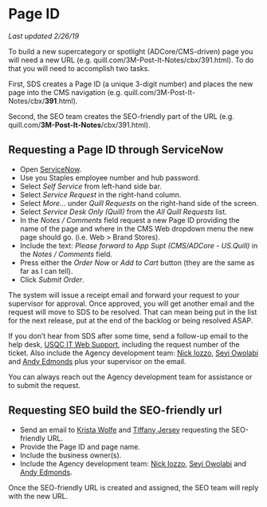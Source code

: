 # Page ID
_Last updated 2/26/19_

To build a new supercategory or spotlight (ADCore/CMS-driven) page you will need a new URL (e.g. quill.com/3M-Post-It-Notes/cbx/391.html). To do that you will need to accomplish two tasks.

First, SDS creates a Page ID (a unique 3-digit number) and places the new page into the CMS navigation (e.g. quill.com/3M-Post-It-Notes/cbx/__391__.html).

Second, the SEO team creates the SEO-friendly part of the URL (e.g. quill.com/__3M-Post-It-Notes__/cbx/391.html).

## Requesting a Page ID through ServiceNow
* Open [ServiceNow](https://staples.service-now.com/).
* Use you Staples employee number and hub password.
* Select _Self Service_ from left-hand side bar.
* Select _Service Request_ in the right-hand column.
* Select _More..._ under _Quill Requests_ on the right-hand side of the screen.
* Select _Service Desk Only (Quill)_ from the _All Quill Requests_ list.
* In the _Notes / Comments_ field request a new Page ID providing the name of the page and where in the CMS Web dropdown menu the new page should go. (i.e. Web > Brand Stores).
* Include the text: _Please forward to App Supt (CMS/ADCore - US.Quill)_ in the _Notes / Comments_ field.
* Press either the _Order Now_ or _Add to Cart_ button (they are the same as far as I can tell).
* Click _Submit Order_.

The system will issue a receipt email and forward your request to your supervisor for approval. Once approved, you will get another email and the request will move to SDS to be resolved. That can mean being put in the list for the next release, put at the end of the backlog or being resolved ASAP.

If you don’t hear from SDS after some time, send a follow-up email to the help desk, [USQC IT Web Support](USQCITWebSupport@Staples.com), including the request number of the ticket. Also include the Agency development team: [Nick Iozzo](mailto:nick.iozzo@quill.com), [Seyi Owolabi](mailto:seyi.owolabi@quill.com) and [Andy Edmonds](mailto:andrew.edmonds@quill.com) plus your supervisor on the email.

You can always reach out the Agency development team for assistance or to submit the request.

## Requesting SEO build the SEO-friendly url
* Send an email to [Krista Wolfe](mailto:krista.wolfe@quill.com) and [Tiffany Jersey](mailto:tiffany.jersey@quill.com) requesting the SEO-friendly URL.
* Provide the Page ID and page name.
* Include the business owner(s).
* Include the Agency development team: [Nick Iozzo](mailto:nick.iozzo@quill.com), [Seyi Owolabi](mailto:seyi.owolabi@quill.com) and [Andy Edmonds](mailto:andrew.edmonds@quill.com).

Once the SEO-friendly URL is created and assigned, the SEO team will reply with the new URL.
